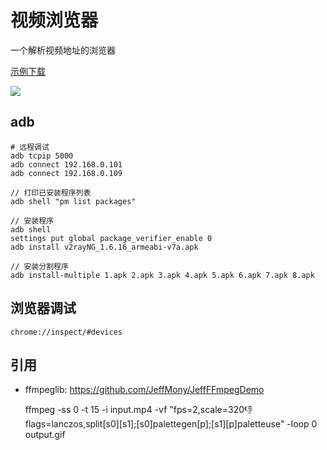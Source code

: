 # 视频浏览器

一个解析视频地址的浏览器

[示例下载](https://lucidu.cn/article/jqdkgl)

![](../images/1.gif)

## adb

```
# 远程调试
adb tcpip 5000
adb connect 192.168.0.101
adb connect 192.168.0.109

// 打印已安装程序列表
adb shell "pm list packages"

// 安装程序
adb shell
settings put global package_verifier_enable 0
adb install v2rayNG_1.6.16_armeabi-v7a.apk

// 安装分割程序
adb install-multiple 1.apk 2.apk 3.apk 4.apk 5.apk 6.apk 7.apk 8.apk

```

## 浏览器调试

`chrome://inspect/#devices`

## 引用

* ffmpeglib: https://github.com/JeffMony/JeffFFmpegDemo

  ffmpeg -ss 0 -t 15 -i input.mp4 -vf "fps=2,scale=320:-1:flags=lanczos,split[s0][s1];[s0]palettegen[p];[s1][p]paletteuse" -loop 0 output.gif
